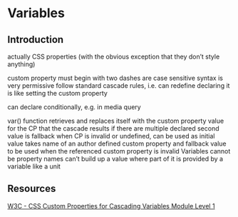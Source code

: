 # Variables



## Introduction

actually CSS properties
(with the obvious exception that they don’t style anything)

custom property
    must begin with two dashes
    are case sensitive
    syntax is very permissive
    follow standard cascade rules, i.e. can redefine
      declaring it is like setting the custom property

can declare conditionally, e.g. in media query
  
var() function retrieves and replaces itself with the custom property value
  for the CP that the cascade results if there are multiple declared
  second value is fallback when CP is invalid or undefined, can be used as initial value
takes name of an author defined custom property
and fallback value to be used when the referenced custom property is invalid
Variables cannot be property names
can’t build up a value where part of it is provided by a variable like a unit

## Resources

[W3C - CSS Custom Properties for Cascading Variables Module Level 1](https://drafts.csswg.org/css-variables/)